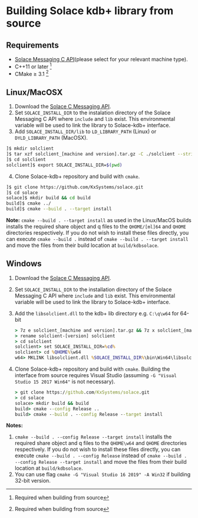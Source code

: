# Building Solace kdb+ library from source

## Requirements

-   [Solace Messaging C API](https://solace.com/downloads/)(please select for your relevant machine type).
-   C++11 or later [^1] 
-   CMake ≥ 3.1 [^1]

[^1]: Required when building from source

## Linux/MacOSX

1.  Download the [Solace C Messaging API](https://solace.com/downloads/?fwp_downloads_types=messaging-apis-and-protocols).
2.  Set `SOLACE_INSTALL_DIR` to the instalation directory of the Solace Messaging C API where `include` and `lib` exist. This environmental variable will be used to link the library to Solace-kdb+ interface.
3.  Add `SOLACE_INSTALL_DIR/lib` to `LD_LIBRARY_PATH` (Linux) or `DYLD_LIBRARY_PATH` (MacOSX).

```bash
]$ mkdir solclient
]$ tar xzf solclient_[machine and version].tar.gz -C ./solclient --strip-components=1
]$ cd solclient
solclient]$ export SOLACE_INSTALL_DIR=$(pwd)
```

4. Clone Solace-kdb+ repository and build with `cmake`.

```bash
]$ git clone https://github.com/KxSystems/solace.git
]$ cd solace
solace]$ mkdir build && cd build
build]$ cmake ../
build]$ cmake --build . --target install
```

**Note:** `cmake --build . --target install` as used in the Linux/MacOS builds installs the required share object and q files to the `QHOME/[ml]64` and `QHOME` directories respectively. If you do not wish to install these files directly, you can execute `cmake --build .` instead of `cmake --build . --target install` and move the files from their build location at `build/kdbsolace`.

## Windows

1.  Download the [Solace C Messaging API](https://solace.com/downloads/?fwp_downloads_types=messaging-apis-and-protocols).
2.  Set `SOLACE_INSTALL_DIR` to the installation directory of the Solace Messaging C API where `include` and `lib` exist. This environmental variable will be used to link the library to Solace-kdb+ interface.
3.  Add the `libsolclient.dll` to the kdb+ lib directory e.g. `C:\q\w64` for 64-bit

     ```bat
     > 7z e solclient_[machine and version].tar.gz && 7z x solclient_[machine and version].tar -spe
     > rename solclient-[version] solclient
     > cd solclient
     solclient> set SOLACE_INSTALL_DIR=%cd%
     solclient> cd %QHOME%\w64
     w64> MKLINK libsolclient.dll %SOLACE_INSTALL_DIR%\bin\Win64\libsolclient.dll
     ```

4.  Clone Solace-kdb+ repository and build with `cmake`. Building the interface from source requires Visual Studio (assuming `-G "Visual Studio 15 2017 Win64"` is not necessary).

     ```bat
     > git clone https://github.com/KxSystems/solace.git
     > cd solace
     solace> mkdir build && build
     build> cmake --config Release ..
     build> cmake --build . --config Release --target install
     ```

**Notes:** 

1. `cmake --build . --config Release --target install` installs the required share object and q files to the `QHOME\w64` and `QHOME` directories respectively. If you do not wish to install these files directly, you can execute `cmake --build . --config Release` instead of `cmake --build . --config Release --target install` and move the files from their build location at `build/kdbsolace`.
2.  You can use flag `cmake -G "Visual Studio 16 2019" -A Win32` if building 32-bit version.
